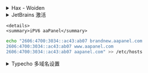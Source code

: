 <details>
    <summary>Hax - Woiden</summary>
1.需要卸载 Apache2
    
```shell
service apache2 stop 
systemctl disable apache2
```
    
2.安装 Curl
* Ubuntu/Debian 系统
    
```shell
apt-get update -y && apt-get install curl -y
```
    
* Centos 系统
    
```shell
yum update -y && yum install curl -y
```
    
3.BBR 加速脚本

```shell
bash <(curl -Lso- https://git.io/kernel.sh)
```
            
</details>

<details>
    <summary>JetBrains 激活</summary>
    
```sh
-javaagent:C:\Tools\jetbra\ja-netfilter.jar=jetbrains
```
    
</details>

    <details>
    <summary>iPV6 aaPanel</summary>
        
```sh
echo "2606:4700:3034::ac43:ab07 brandnew.aapanel.com
2606:4700:3034::ac43:ab07 www.aapanel.com
2606:4700:3034::ac43:ab07 aapanel.com" >> /etc/hosts
```
</details>
    
<details>
    <summary>Typecho 多域名设置</summary>
    
* 在Typecho网站根目录下config.inc.php中加上
    
```php
/**开启动态域名/跨域补救**/
define('__TYPECHO_DYNAMIC_SITE_URL__',true);
```
    
</details>
